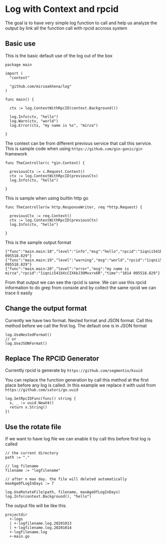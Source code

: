# Log with Context and rpcid

The goal is to have very simple log function to call and help us analyze the output by link all the function call with rpcid accross system

## Basic use
This is the basic default use of the log out of the box
```
package main

import (
  "context"

  "github.com/mirzaakhena/log"
)

func main() {

  ctx := log.ContextWithRpcID(context.Background())

  log.Info(ctx, "hello")
  log.Warn(ctx, "world")
  log.Error(ctx, "my name is %s", "mirza")

}
```

The context can be from different previous service that call this service. This is sample code when using `https://github.com/gin-gonic/gin` framework

```
func TheController(c *gin.Context) {

  previousCtx := c.Request.Context()
  ctx := log.ContextWithRpcID(previousCtx)
  log.Info(ctx, "hello")

}
```

This is sample when using builtin http go
```
func TheController(w http.ResponseWriter, req *http.Request) {

  previousCtx := req.Context()
  ctx := log.ContextWithRpcID(previousCtx)
  log.Info(ctx, "hello")

}
```

This is the sample output format
```
{"func":"main.main:18","level":"info","msg":"hello","rpcid":"1iqnii541bXcCIXkbJ3OMvxrx6R","time":"1014 095518.829"}
{"func":"main.main:19","level":"warning","msg":"world","rpcid":"1iqnii541bXcCIXkbJ3OMvxrx6R","time":"1014 095518.829"}
{"func":"main.main:20","level":"error","msg":"my name is mirza","rpcid":"1iqnii541bXcCIXkbJ3OMvxrx6R","time":"1014 095518.829"}
```
From that output we can see the rpcid is same. We can use this rpcid information to do grep from console and by collect the same rpcid we can trace it easily

## Change the output format
Currently we have two format. Nested format and JSON format. Call this method before we call the first log. The default one is in JSON format
```
log.UseNestedFormat()
// or
log.UseJSONFormat()
```

## Replace The RPCID Generator
Currently rpcid is generate by `https://github.com/segmentio/ksuid`

You can replace the function generation by call this method at the first place before any log is called. In this example we replace it with uuid from  `https://github.com/satori/go.uuid`

```
log.SetRpcIDFunc(func() string {
  x, _ := uuid.NewV4()
  return x.String()
})
```

## Use the rotate file 
If we want to have log file we can enable it by call this before first log is called
```
// the current directory
path := "." 

// log filename
filename := "logfilename"

// after n max day. the file will deleted automatically
maxAgeOfLogInDays := 7 

log.UseRotateFile(path, filename, maxAgeOfLogInDays)
log.Info(context.Background(), "hello")

```
The output file will be like this
```
projectdir
  +-logs
  | +-logfilename.log.20201013
  | +-logfilename.log.20201014
  +-logfilename.log
  +-main.go
```





